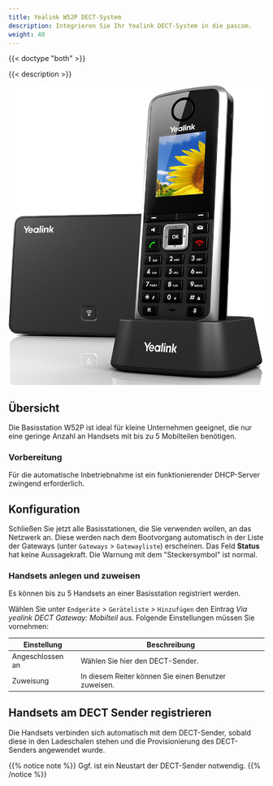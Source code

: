 ```yaml
---
title: Yealink W52P DECT-System
description: Integrieren Sie Ihr Yealink DECT-System in die pascom.
weight: 40
---
```


{{< doctype "both"  >}}

{{< description >}}

![Yealink W52P](yealink_w52p_dect.png?width=300px)


## Übersicht

Die Basisstation W52P ist ideal für kleine Unternehmen geeignet, die nur eine geringe Anzahl an Handsets mit bis zu 5 Mobilteilen benötigen.

### Vorbereitung

Für die automatische Inbetriebnahme ist ein funktionierender DHCP-Server zwingend erforderlich.

## Konfiguration

Schließen Sie jetzt alle Basisstationen, die Sie verwenden wollen, an das Netzwerk an. Diese werden nach dem Bootvorgang automatisch in der Liste der Gateways (unter `Gateways` > `Gatewayliste`) erscheinen.
Das Feld **Status** hat keine Aussagekraft. Die Warnung mit dem "Steckersymbol" ist normal.

### Handsets anlegen und zuweisen

Es können bis zu 5 Handsets an einer Basisstation registriert werden.

Wählen Sie unter `Endgeräte` > `Geräteliste` > `Hinzufügen` den Eintrag *Via yealink DECT Gateway: Mobilteil* aus. Folgende Einstellungen müssen Sie vornehmen:

|Einstellung|Beschreibung|
|---|---|
|Angeschlossen an|Wählen Sie hier den DECT-Sender.|
|Zuweisung|In diesem Reiter können Sie einen Benutzer zuweisen.|

## Handsets am DECT Sender registrieren

Die Handsets verbinden sich automatisch mit dem DECT-Sender, sobald diese in den Ladeschalen stehen und die Provisionierung des DECT-Senders angewendet wurde.

{{% notice note %}}
Ggf. ist ein Neustart der DECT-Sender notwendig.
{{% /notice %}}
